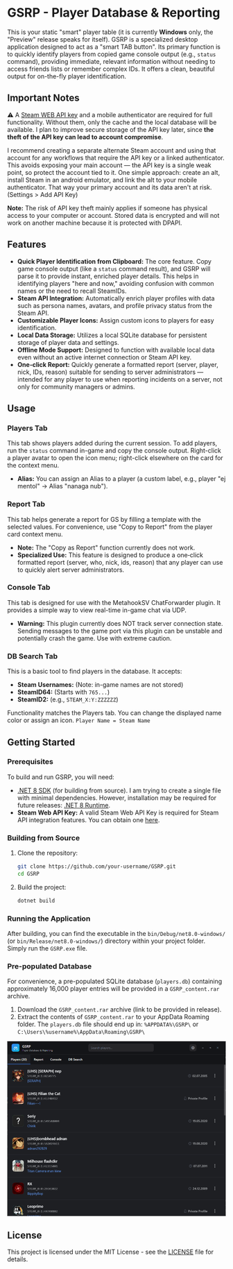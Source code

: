 # GSRP - Player Database & Reporting

This is your static "smart" player table (it is currently **Windows** only, the "Preview" release speaks for itself). GSRP is a specialized desktop application designed to act as a "smart TAB button". Its primary function is to quickly identify players from copied game console output (e.g., `status` command), providing immediate, relevant information without needing to access friends lists or remember complex IDs. It offers a clean, beautiful output for on-the-fly player identification.

## Important Notes

⚠️ A [Steam WEB API key](https://steamcommunity.com/dev/apikey) and a mobile authenticator are required for full functionality. Without them, only the cache and the local database will be available. I plan to improve secure storage of the API key later, since **the theft of the API key can lead to account compromise**.

I recommend creating a separate alternate Steam account and using that account for any workflows that require the API key or a linked authenticator. This avoids exposing your main account — the API key is a single weak point, so protect the account tied to it. One simple approach: create an alt, install Steam in an android emulator, and link the alt to your mobile authenticator. That way your primary account and its data aren't at risk. (Settings > Add API Key)

**Note:** The risk of API key theft mainly applies if someone has physical access to your computer or account. Stored data is encrypted and will not work on another machine because it is protected with DPAPI.

## Features

*   **Quick Player Identification from Clipboard:** The core feature. Copy game console output (like a `status` command result), and GSRP will parse it to provide instant, enriched player details. This helps in identifying players "here and now," avoiding confusion with common names or the need to recall SteamIDs.
*   **Steam API Integration:** Automatically enrich player profiles with data such as persona names, avatars, and profile privacy status from the Steam API.
*   **Customizable Player Icons:** Assign custom icons to players for easy identification.
*   **Local Data Storage:** Utilizes a local SQLite database for persistent storage of player data and settings.
*   **Offline Mode Support:** Designed to function with available local data even without an active internet connection or Steam API key.
*   **One‑click Report:** Quickly generate a formatted report (server, player, nick, IDs, reason) suitable for sending to server administrators — intended for any player to use when reporting incidents on a server, not only for community managers or admins.

## Usage

### Players Tab

This tab shows players added during the current session. To add players, run the `status` command in-game and copy the console output. Right-click a player avatar to open the icon menu; right-click elsewhere on the card for the context menu.

*   **Alias:** You can assign an Alias to a player (a custom label, e.g., player "ej mentol" → Alias "nanaga nub").

### Report Tab

This tab helps generate a report for GS by filling a template with the selected values. For convenience, use "Copy to Report" from the player card context menu.

*   **Note:** The "Copy as Report" function currently does not work.
*   **Specialized Use:** This feature is designed to produce a one‑click formatted report (server, who, nick, ids, reason) that any player can use to quickly alert server administrators.

### Console Tab

This tab is designed for use with the MetahookSV ChatForwarder plugin. It provides a simple way to view real-time in-game chat via UDP.

*   **Warning:** This plugin currently does NOT track server connection state. Sending messages to the game port via this plugin can be unstable and potentially crash the game. Use with extreme caution.

### DB Search Tab

This is a basic tool to find players in the database. It accepts:

*   **Steam Usernames:** (Note: in-game names are not stored)
*   **SteamID64:** (Starts with `765...`)
*   **SteamID2:** (e.g., `STEAM_X:Y:ZZZZZZ`)

Functionality matches the Players tab. You can change the displayed name color or assign an icon. `Player Name = Steam Name`

## Getting Started

### Prerequisites

To build and run GSRP, you will need:

*   [.NET 8 SDK](https://dotnet.microsoft.com/download/dotnet/8) (for building from source).
I am trying to create a single file with minimal dependencies. However, installation may be required for future releases: [.NET 8 Runtime](https://dotnet.microsoft.com/download/dotnet/8). 
*   **Steam Web API Key:** A valid Steam Web API Key is required for Steam API integration features. You can obtain one [here](https://steamcommunity.com/dev/apikey).

### Building from Source

1.  Clone the repository:
    ```bash
    git clone https://github.com/your-username/GSRP.git
    cd GSRP
    ```
2.  Build the project:
    ```bash
    dotnet build
    ```

### Running the Application

After building, you can find the executable in the `bin/Debug/net8.0-windows/` (or `bin/Release/net8.0-windows/`) directory within your project folder. Simply run the `GSRP.exe` file.

### Pre-populated Database

For convenience, a pre-populated SQLite database (`players.db`) containing approximately 16,000 player entries will be provided in a `GSRP_content.rar` archive.

1.  Download the `GSRP_content.rar` archive (link to be provided in release).
2.  Extract the contents of `GSRP_content.rar` to your AppData Roaming folder. The `players.db` file should end up in:
    `%APPDATA%\GSRP\` or `C:\Users\%username%\AppData\Roaming\GSRP\`

![GSRP Application Screenshot](screenshot.png)

## License

This project is licensed under the MIT License - see the [LICENSE](LICENSE) file for details.